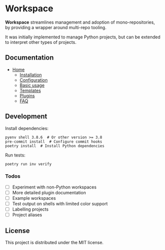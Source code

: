 # Workspace

**Workspace** streamlines management and adoption of mono-repositories, by providing a wrapper around multi-repo tooling.

It was initially implemented to manage Python projects, but can be extended to interpret other types of projects.

## Documentation

- [Home](./docs/docs/index.md)
    + [Installation](./docs/docs/installation.md)
    + [Configuration](./docs/docs/configuration.md)
    + [Basic usage](./docs/docs/basic-usage.md)
    + [Templates](./docs/docs/templates.md)
    + [Plugins](./docs/docs/plugins.md)
    + [FAQ](./docs/docs/faq.md)


## Development

Install dependencies:

```shell
pyenv shell 3.8.6  # Or other version >= 3.8
pre-commit install  # Configure commit hooks
poetry install  # Install Python dependencies
```

Run tests:

```shell
poetry run inv verify
```

### Todos

- [ ] Experiment with non-Python workspaces
- [ ] More detailed plugin documentation
- [ ] Example workspaces
- [ ] Test output on shells with limited color support
- [ ] Labelling projects
- [ ] Project aliases

## License

This project is distributed under the MIT license.
